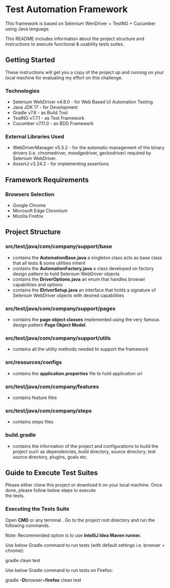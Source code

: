 # Test Automation Framework

This framework is based on Selenium WenDriver + TestNG + Cucumber using Java language.

This README includes information about the project structure and instructions to execute functional & usability tests suites.

## Getting Started

These instructions will get you a copy of the project up and running on your local machine for evaluating my effort on this challenge.

### Technologies

* Selenium WebDriver v4.8.0 - for Web Based UI Automation Testing
* Java JDK 17 - for Development
* Gradle v7.6 - as Build Tool
* TestNG v7.7.1 - as Test Framework
* Cucumber v7.11.0 - as BDD Framework

### External Libraries Used

* WebDriverManager v5.3.2 - for the automatic management of the binary drivers (i.e. chromedriver, msedgedriver, geckodriver) required by Selenium WebDriver.
* AssertJ v3.24.2 - for implementing assertions

## Framework Requirements

### Browsers Selection

* Google Chrome
* Microsoft Edge Chromium
* Mozilla Firefox

## Project Structure

### src/test/java/com/company/support/base

- contains the **AutomationBase.java** a singleton class acts as base class that all tests & some utilities inherit
- contains the **AutomationFactory.java** a class developed on factory design pattern to hold Selenium WebDriver objects
- contains the **DriverOptions.java** an enum that handles browser capabilities and options
- contains the **IDriverSetup.java** an interface that holds a signature of Selenium WebDriver objects with desired capabilities

### src/test/java/com/company/support/pages

- contains the **page object classes** implemented using the very famous design pattern **Page Object Model**.

### src/test/java/com/company/support/utils

- contains all the utility methods needed to support the framework

### src/resources/configs

- contains the **application.properties** file to hold application url

### src/test/java/com/company/features

- contains feature files

### src/test/java/com/company/steps

- contains steps files

### build.gradle

- contains the information of the project and configurations to build the project such as dependencies, build directory, source directory,
  test source directory, plugins, goals etc.

## Guide to Execute Test Suites

Please either clone this project or download it on your local machine. Once done, please follow below steps to execute   
the tests.

### Executing the Tests Suite

Open **CMD** or any terminal . Go to the project root directory and run the following commands.

Note: Recommended option is to use **IntelliJ Idea Maven runner.**

Use below Gradle command to run tests (with default settings i.e. browser = chrome):

gradle clean test

Use below Gradle command to run tests on Firefox:

gradle **-D**browser=**firefox** clean test